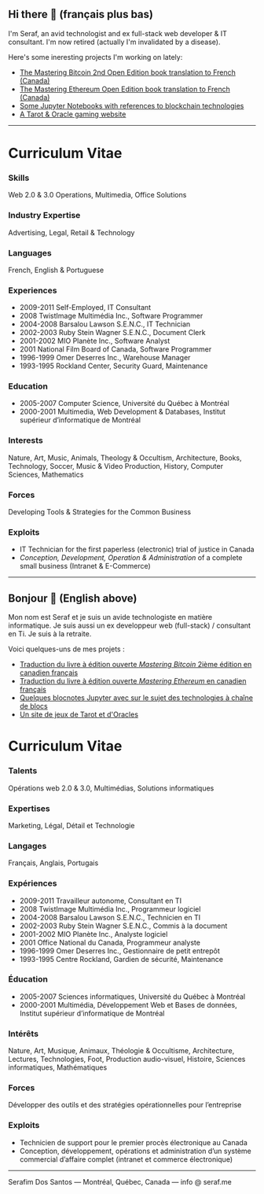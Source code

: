 ## Hi there 👋 (français plus bas)

I'm Seraf, an avid technologist and ex full-stack web developer & IT consultant. I'm now retired (actually I'm invalidated by a disease).

Here's some ineresting projects I'm working on lately:

* [The Mastering Bitcoin 2nd Open Edition book translation to French (Canada)](https://github.com/bitcoinbook/bitcoinbook)
* [The Mastering Ethereum Open Edition book translation to French (Canada)](https://github.com/ethereumbook/ethereumbook)
* [Some Jupyter Notebooks with references to blockchain technologies](https://github.com/SerafDosSantos/MesBlocNotes)
* [A Tarot & Oracle gaming website](https://github.com/astrotarot-ca/astrotarot-ca)

---

# Curriculum Vitae

### Skills

Web 2.0 & 3.0 Operations, Multimedia, Office Solutions

### Industry Expertise

Advertising, Legal, Retail & Technology

### Languages

French, English & Portuguese

### Experiences

* 2009-2011 Self-Employed, IT Consultant
* 2008 TwistImage Multimédia Inc., Software Programmer
* 2004-2008 Barsalou Lawson S.E.N.C., IT Technician
* 2002-2003 Ruby Stein Wagner S.E.N.C., Document Clerk
* 2001-2002 MIO Planète Inc., Software Analyst
* 2001 National Film Board of Canada, Software Programmer
* 1996-1999 Omer Deserres Inc., Warehouse Manager
* 1993-1995 Rockland Center, Security Guard, Maintenance

### Education

* 2005-2007 Computer Science, Université du Québec à Montréal
* 2000-2001 Multimedia, Web Development & Databases, Institut supérieur d’informatique de Montréal

### Interests

Nature, Art, Music, Animals, Theology & Occultism, Architecture, Books, Technology, Soccer, Music & Video Production, History, Computer Sciences, Mathematics

### Forces

Developing Tools & Strategies for the Common Business

### Exploits

* IT Technician for the first paperless (electronic) trial of justice in Canada
* _Conception, Development, Operation & Administration_ of a complete small business (Intranet & E-Commerce)

---

## Bonjour 👋 (English above)

Mon nom est Seraf et je suis un avide technologiste en matière informatique. Je suis aussi un ex developpeur web (full-stack) / consultant en Ti. Je suis à la retraite.

Voici quelques-uns de mes projets :

* [Traduction du livre à édition ouverte _Mastering Bitcoin_ 2ième édition en canadien français](https://github.com/bitcoinbook/bitcoinbook)
* [Traduction du livre à édition ouverte _Mastering Ethereum_ en canadien français](https://github.com/ethereumbook/ethereumbook)
* [Quelques blocnotes Jupyter avec sur le sujet des technologies à chaîne de blocs](https://github.com/SerafDosSantos/MesBlocNotes)
* [Un site de jeux de Tarot et d'Oracles](https://github.com/astrotarot-ca/astrotarot-ca)

# Curriculum Vitae

### Talents

Opérations web 2.0 & 3.0, Multimédias, Solutions informatiques

### Expertises

Marketing, Légal, Détail et Technologie

### Langages

Français, Anglais, Portugais

### Expériences

* 2009-2011 Travailleur autonome, Consultant en TI
* 2008 TwistImage Multimédia Inc., Programmeur logiciel
* 2004-2008 Barsalou Lawson S.E.N.C., Technicien en TI
* 2002-2003 Ruby Stein Wagner S.E.N.C., Commis à la document 
* 2001-2002 MIO Planète Inc., Analyste logiciel
* 2001 Office National du Canada, Programmeur analyste
* 1996-1999 Omer Deserres Inc., Gestionnaire de petit entrepôt 
* 1993-1995 Centre Rockland, Gardien de sécurité, Maintenance

### Éducation

* 2005-2007 Sciences informatiques, Université du Québec à Montréal
* 2000-2001 Multimédia, Développement Web et Bases de données, Institut supérieur d’informatique de Montréal

### Intérêts

Nature, Art, Musique, Animaux, Théologie & Occultisme, Architecture, Lectures, Technologies, Foot, Production audio-visuel, Histoire, Sciences informatiques, Mathématiques

### Forces

Développer des outils et des stratégies opérationnelles pour l’entreprise

### Exploits

* Technicien de support pour le premier procès électronique au Canada
* Conception, développement, opérations et administration d’un système commercial d’affaire complet (intranet et commerce électronique)

---

Serafim Dos Santos &mdash; Montréal, Québec, Canada &mdash; info @ seraf.me

<!--
**SerafDosSantos/SerafDosSantos** is a ✨ _special_ ✨ repository because its `README.md` (this file) appears on your GitHub profile.

Here are some ideas to get you started:

- 🔭 I’m currently working on ...
- 🌱 I’m currently learning ...
- 👯 I’m looking to collaborate on ...
- 🤔 I’m looking for help with ...
- 💬 Ask me about ...
- 📫 How to reach me: ...
- 😄 Pronouns: ...
- ⚡ Fun fact: ...
-->

